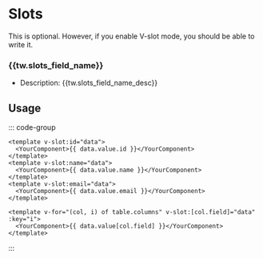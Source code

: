 <script setup>
import {tw} from "/locales/tw.js";
</script>

# Slots

This is optional. However, if you enable V-slot mode, you should be able to write it.

### {{tw.slots_field_name}}

- Description: <Badge> {{tw.slots_field_name_desc}} </Badge>

## Usage

::: code-group

```vue [{{tw.slots_field_name_usage1}}]
<template v-slot:id="data">
  <YourComponent>{{ data.value.id }}</YourComponent>
</template>
<template v-slot:name="data">
  <YourComponent>{{ data.value.name }}</YourComponent>
</template>
<template v-slot:email="data">
  <YourComponent>{{ data.value.email }}</YourComponent>
</template>
```

```vue [{{tw.slots_field_name_usage2}}]
<template v-for="(col, i) of table.columns" v-slot:[col.field]="data" :key="i">
  <YourComponent>{{ data.value[col.field] }}</YourComponent>
</template>
```

:::

